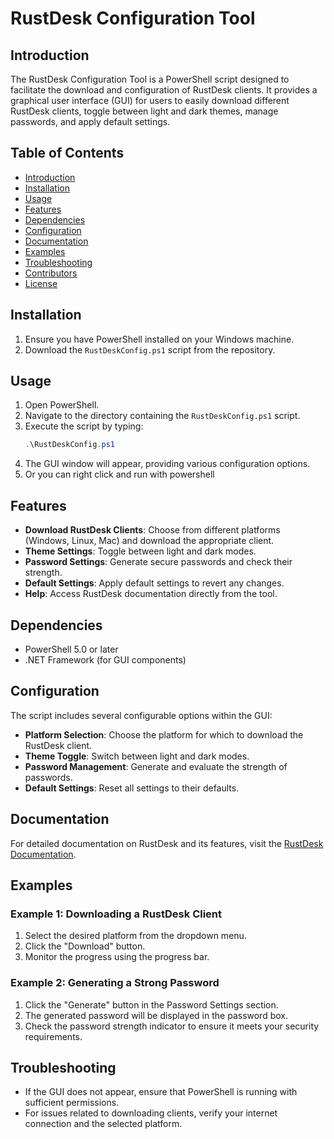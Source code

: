 # RustDesk Configuration Tool

## Introduction

The RustDesk Configuration Tool is a PowerShell script designed to facilitate the download and configuration of RustDesk clients. It provides a graphical user interface (GUI) for users to easily download different RustDesk clients, toggle between light and dark themes, manage passwords, and apply default settings.

## Table of Contents

- [Introduction](#introduction)
- [Installation](#installation)
- [Usage](#usage)
- [Features](#features)
- [Dependencies](#dependencies)
- [Configuration](#configuration)
- [Documentation](#documentation)
- [Examples](#examples)
- [Troubleshooting](#troubleshooting)
- [Contributors](#contributors)
- [License](#license)

## Installation

1. Ensure you have PowerShell installed on your Windows machine.
2. Download the `RustDeskConfig.ps1` script from the repository.

## Usage

1. Open PowerShell.
2. Navigate to the directory containing the `RustDeskConfig.ps1` script.
3. Execute the script by typing:
   ```powershell
   .\RustDeskConfig.ps1
   ```
4. The GUI window will appear, providing various configuration options.
5. Or you can right click and run with powershell

## Features

- **Download RustDesk Clients**: Choose from different platforms (Windows, Linux, Mac) and download the appropriate client.
- **Theme Settings**: Toggle between light and dark modes.
- **Password Settings**: Generate secure passwords and check their strength.
- **Default Settings**: Apply default settings to revert any changes.
- **Help**: Access RustDesk documentation directly from the tool.

## Dependencies

- PowerShell 5.0 or later
- .NET Framework (for GUI components)

## Configuration

The script includes several configurable options within the GUI:
- **Platform Selection**: Choose the platform for which to download the RustDesk client.
- **Theme Toggle**: Switch between light and dark modes.
- **Password Management**: Generate and evaluate the strength of passwords.
- **Default Settings**: Reset all settings to their defaults.

## Documentation

For detailed documentation on RustDesk and its features, visit the [RustDesk Documentation](https://rustdesk.com/docs/en/).

## Examples

### Example 1: Downloading a RustDesk Client

1. Select the desired platform from the dropdown menu.
2. Click the "Download" button.
3. Monitor the progress using the progress bar.

### Example 2: Generating a Strong Password

1. Click the "Generate" button in the Password Settings section.
2. The generated password will be displayed in the password box.
3. Check the password strength indicator to ensure it meets your security requirements.

## Troubleshooting

- If the GUI does not appear, ensure that PowerShell is running with sufficient permissions.
- For issues related to downloading clients, verify your internet connection and the selected platform.

